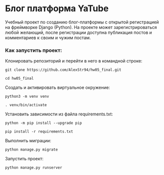 # Блог платформа YaTube

Учебный проект по созданию блог-платформы с открытой регистрацией на фреймворке Django (Python). На проекте может зарегистрироваться любой желающий, после регистрации доступна публикация постов и комментариев к своим и чужим постам. 

### Как запустить проект:

Клонировать репозиторий и перейти в него в командной строке:

```
git clone https://github.com/AlexStr94/hw05_final.git
```

```
cd hw05_final
```

Cоздать и активировать виртуальное окружение:

```
python3 -m venv venv
```

```
. venv/bin/activate
```

Установить зависимости из файла requirements.txt:

```
python -m pip install --upgrade pip
```

```
pip install -r requirements.txt
```

Выполнить миграции:

```
python manage.py migrate
```

Запустить проект:

```
python manage.py runserver
```


